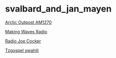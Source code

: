 # svalbard_and_jan_mayen

[Arctic Outpost AM1270](https://radio.streemlion.com:3475/stream)

[Making Waves Radio](https://stream.zeno.fm/b4z4gebqyhhvv)

[Radio Joe Cocker](https://stream.zeno.fm/6audfz96d8zuv)

[Tzgospel swahili](https://stream.zeno.fm/yhknpm2chfhvv)

